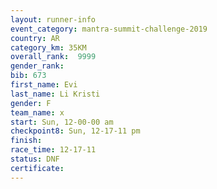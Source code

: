 ```yaml
---
layout: runner-info 
event_category: mantra-summit-challenge-2019 
country: AR
category_km: 35KM 
overall_rank:  9999
gender_rank: 
bib: 673
first_name: Evi
last_name: Li Kristi
gender: F
team_name: x
start: Sun, 12-00-00 am
checkpoint8: Sun, 12-17-11 pm
finish: 
race_time: 12-17-11
status: DNF
certificate: 
---
```

